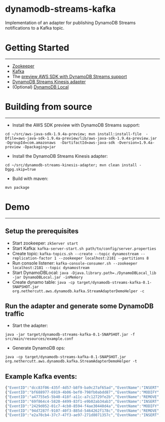 dynamodb-streams-kafka
=======

Implementation of an adapter for publishing DynamoDB Streams notifications to a Kafka topic.

# Getting Started
---------------

* [Zookeeper](https://zookeeper.apache.org/)
* [Kafka](https://kafka.apache.org/)
* The [preview AWS SDK with DynamoDB Streams support](http://dynamodb-preview.s3-website-us-west-2.amazonaws.com/aws-java-sdk-latest-preview.zip)
* [DynamoDB Streams Kinesis adapter](https://github.com/awslabs/dynamodb-streams-kinesis-adapter)
* (Optional) [DynamoDB Local](https://docs.aws.amazon.com/amazondynamodb/latest/developerguide/Tools.DynamoDBLocal.html)

# Building from source
---------------
* Install the AWS SDK preview with DynamoDB Streams support:

`cd ~/src/aws-java-sdk-1.9.4a-preview; mvn install:install-file  -Dfile=aws-java-sdk-1.9.4a-preview/lib/aws-java-sdk-1.9.4a-preview.jar  -DgroupId=com.amazonaws  -DartifactId=aws-java-sdk -Dversion=1.9.4a-preview -Dpackaging=jar`
* Install the DynamoDB Streams Kinesis adapter:

`cd ~/src/dynamodb-streams-kinesis-adapter; mvn clean install -Dgpg.skip=true`
* Build with maven: 

`mvn package`

# Demo
---------------
## Setup the prerequisites

* Start zookeeper:        `zkServer start`
* Start Kafka:            `kafka-server-start.sh path/to/config/server.properties`
* Create topic:           `kafka-topics.sh --create --topic dynamostream --replication-factor 1 --zookeeper localhost:2181 --partitions 8`
* Run console listener:   `kafka-console-consumer.sh --zookeeper localhost:2181 --topic dynamostream`
* Start DynamoDBLocal:    `java -Djava.library.path=./DynamoDBLocal_lib -jar DynamoDBLocal.jar -inMemory`
* Create dynamo table:    `java -cp target/dynamodb-streams-kafka-0.1-SNAPSHOT.jar org.nethercutt.aws.dynamodb.kafka.StreamAdapterDemoHelper -c`

## Run the adapter and generate some DynamoDB traffic
* Start the adapter:      

`java -jar target/dynamodb-streams-kafka-0.1-SNAPSHOT.jar -f src/main/resources/example.conf`
* Generate DynamoDB ops:  

`java -cp target/dynamodb-streams-kafka-0.1-SNAPSHOT.jar org.nethercutt.aws.dynamodb.kafka.StreamAdapterDemoHelper -t`

## Example Kafka events:
```javascript
{"EventID":"dcc83f06-435f-4d57-b8f9-ba9c27af65ad","EventName":"INSERT","EventVersion":"1.0","EventSource":"aws:dynamodb","AwsRegion":"ddblocal","Dynamodb":{"Keys":{"Id":{"N":"101"}},"NewImage":{"attribute-1":{"S":"test1"},"Id":{"N":"101"}},"SequenceNumber":"000000000000000000005","SizeBytes":26,"StreamViewType":"NEW_IMAGE"}}
{"EventID":"bf688977-6919-4b06-bef0-798fb0abdd87","EventName":"MODIFY","EventVersion":"1.0","EventSource":"aws:dynamodb","AwsRegion":"ddblocal","Dynamodb":{"Keys":{"Id":{"N":"101"}},"NewImage":{"attribute-2":{"S":"test2"},"attribute-1":{"S":"test1"},"Id":{"N":"101"}},"SequenceNumber":"000000000000000000006","SizeBytes":42,"StreamViewType":"NEW_IMAGE"}}
{"EventID":"a47755e5-5b40-418f-a11c-a7c12729fe2b","EventName":"REMOVE","EventVersion":"1.0","EventSource":"aws:dynamodb","AwsRegion":"ddblocal","Dynamodb":{"Keys":{"Id":{"N":"101"}},"SequenceNumber":"000000000000000000007","SizeBytes":5,"StreamViewType":"NEW_IMAGE"}}
{"EventID":"69f864c4-5820-4499-83f1-e9b02ab34ab3","EventName":"INSERT","EventVersion":"1.0","EventSource":"aws:dynamodb","AwsRegion":"ddblocal","Dynamodb":{"Keys":{"Id":{"N":"102"}},"NewImage":{"attribute-1":{"S":"demo3"},"Id":{"N":"102"}},"SequenceNumber":"000000000000000000008","SizeBytes":26,"StreamViewType":"NEW_IMAGE"}}
{"EventID":"2429d052-01c7-4cb0-8594-f4ae30440d4a","EventName":"MODIFY","EventVersion":"1.0","EventSource":"aws:dynamodb","AwsRegion":"ddblocal","Dynamodb":{"Keys":{"Id":{"N":"102"}},"NewImage":{"attribute-2":{"S":"demo4"},"attribute-1":{"S":"demo3"},"Id":{"N":"102"}},"SequenceNumber":"000000000000000000009","SizeBytes":42,"StreamViewType":"NEW_IMAGE"}}
{"EventID":"94d7287f-9107-40f3-885d-5464262f178c","EventName":"REMOVE","EventVersion":"1.0","EventSource":"aws:dynamodb","AwsRegion":"ddblocal","Dynamodb":{"Keys":{"Id":{"N":"102"}},"SequenceNumber":"000000000000000000010","SizeBytes":5,"StreamViewType":"NEW_IMAGE"}}
{"EventID":"e2a70cb4-37c7-47f3-ae97-271d8071357c","EventName":"INSERT","EventVersion":"1.0","EventSource":"aws:dynamodb","AwsRegion":"ddblocal","Dynamodb":{"Keys":{"Id":{"N":"103"}},"NewImage":{"attribute-1":{"S":"demo5"},"Id":{"N":"103"}},"SequenceNumber":"000000000000000000011","SizeBytes":26,"StreamViewType":"NEW_IMAGE"}}
```
